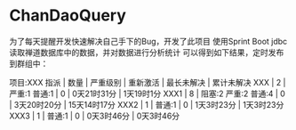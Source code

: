 # ChanDaoQuery
为了每天提醒开发快速解决自己手下的Bug，开发了此项目
使用Sprint Boot jdbc读取禅道数据库中的数据，并对数据进行分析统计
可以得到如下结果，定时发布到群组中：

项目:XXX
指派 | 数量 | 严重级别 | 重新激活 | 最长未解决 | 累计未解决 
XXX | 2 | 严重:1 普通:1  | 0 | 0天21时31分 | 1天19时1分
XXX1 | 8 | 阻塞:2 严重:2 普通:4  | 0 | 3天20时20分 | 15天14时17分
XXX2 | 1 | 普通:1  | 0 | 1天3时23分 | 1天3时23分
XXX3 | 1 | 普通:1  | 0 | 0天3时46分 | 0天3时46分